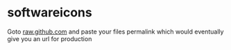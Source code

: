 # softwareicons

Goto [raw.github.com](https://raw.githack.com/) and paste your files permalink which would eventually give you an url for production
